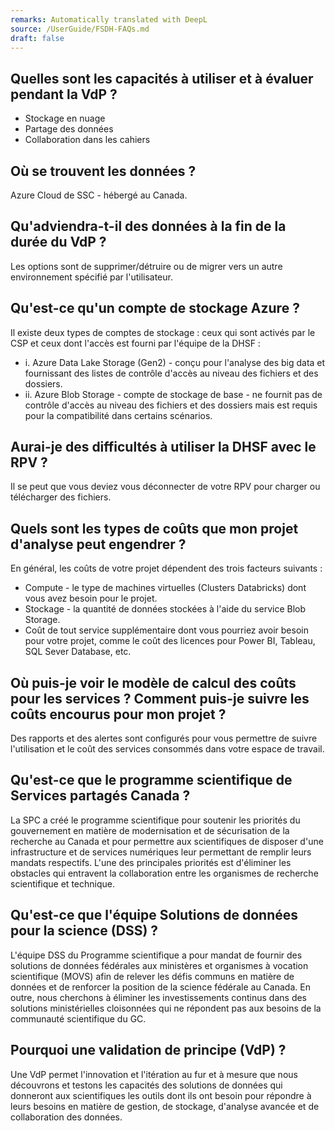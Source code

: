 ```yaml
---
remarks: Automatically translated with DeepL
source: /UserGuide/FSDH-FAQs.md
draft: false
---
```


## Quelles sont les capacités à utiliser et à évaluer pendant la VdP ?
- Stockage en nuage
- Partage des données
- Collaboration dans les cahiers

## Où se trouvent les données ?
Azure Cloud de SSC - hébergé au Canada.

## Qu'adviendra-t-il des données à la fin de la durée du VdP ?
Les options sont de supprimer/détruire ou de migrer vers un autre environnement spécifié par l'utilisateur.

## Qu'est-ce qu'un compte de stockage Azure ?
Il existe deux types de comptes de stockage : ceux qui sont activés par le CSP et ceux dont l'accès est fourni par l'équipe de la DHSF :
  - i. Azure Data Lake Storage (Gen2) - conçu pour l'analyse des big data et fournissant des listes de contrôle d'accès au niveau des fichiers et des dossiers.
  - ii. Azure Blob Storage - compte de stockage de base - ne fournit pas de contrôle d'accès au niveau des fichiers et des dossiers mais est requis pour la compatibilité dans certains scénarios.

## Aurai-je des difficultés à utiliser la DHSF avec le RPV ?
Il se peut que vous deviez vous déconnecter de votre RPV pour charger ou télécharger des fichiers.

## Quels sont les types de coûts que mon projet d'analyse peut engendrer ?
En général, les coûts de votre projet dépendent des trois facteurs suivants :
  - Compute - le type de machines virtuelles (Clusters Databricks) dont vous avez besoin pour le projet.
  - Stockage - la quantité de données stockées à l'aide du service Blob Storage.
  - Coût de tout service supplémentaire dont vous pourriez avoir besoin pour votre projet, comme le coût des licences pour Power BI, Tableau, SQL Sever Database, etc.

## Où puis-je voir le modèle de calcul des coûts pour les services ? Comment puis-je suivre les coûts encourus pour mon projet ?
Des rapports et des alertes sont configurés pour vous permettre de suivre l'utilisation et le coût des services consommés dans votre espace de travail.

## Qu'est-ce que le programme scientifique de Services partagés Canada ?
La SPC a créé le programme scientifique pour soutenir les priorités du gouvernement en matière de modernisation et de sécurisation de la recherche au Canada et pour permettre aux scientifiques de disposer d'une infrastructure et de services numériques leur permettant de remplir leurs mandats respectifs. L'une des principales priorités est d'éliminer les obstacles qui entravent la collaboration entre les organismes de recherche scientifique et technique.

## Qu'est-ce que l'équipe Solutions de données pour la science (DSS) ?
L'équipe DSS du Programme scientifique a pour mandat de fournir des solutions de données fédérales aux ministères et organismes à vocation scientifique (MOVS) afin de relever les défis communs en matière de données et de renforcer la position de la science fédérale au Canada. En outre, nous cherchons à éliminer les investissements continus dans des solutions ministérielles cloisonnées qui ne répondent pas aux besoins de la communauté scientifique du GC.  

## Pourquoi une validation de principe (VdP)  ?
Une VdP permet l'innovation et l'itération au fur et à mesure que nous découvrons et testons les capacités des solutions de données qui donneront aux scientifiques les outils dont ils ont besoin pour répondre à leurs besoins en matière de gestion, de stockage, d'analyse avancée et de collaboration des données.
